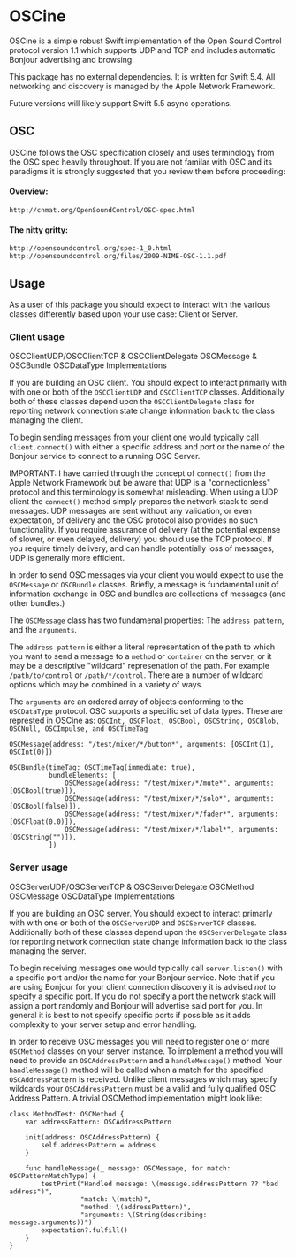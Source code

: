 # OSCine

OSCine is a simple robust Swift implementation of the Open Sound Control protocol version 1.1 which supports UDP and TCP and includes automatic Bonjour advertising and browsing. 

This package has no external dependencies. It is written for Swift 5.4. All networking and discovery is managed by the Apple Network Framework.

Future versions will likely support Swift 5.5 async operations.

## OSC

OSCine follows the OSC specification closely and uses terminology from the OSC spec heavily throughout. If you are not familar with OSC and its paradigms it is strongly suggested that you review them before proceeding: 

#### Overview:
    http://cnmat.org/OpenSoundControl/OSC-spec.html
    
#### The nitty gritty:
    http://opensoundcontrol.org/spec-1_0.html
    http://opensoundcontrol.org/files/2009-NIME-OSC-1.1.pdf

## Usage

As a user of this package you should expect to interact with the various classes differently based upon your use case: Client or Server.

### Client usage

OSCClientUDP/OSCClientTCP & OSCClientDelegate
OSCMessage & OSCBundle
OSCDataType Implementations

If you are building an OSC client. You should expect to interact primarly with with one or both of the `OSCClientUDP` and `OSCClientTCP` classes. Additionally both of these classes depend upon the `OSCClientDelegate` class for reporting network connection state change information back to the class managing the client.

To begin sending messages from your client one would typically call  `client.connect()` with either a specific address and port or the name of the Bonjour service to connect to a running OSC Server.

IMPORTANT: I have carried through the concept of `connect()` from the Apple Network Framework but be aware that UDP is a "connectionless" protocol and this terminology is somewhat misleading. When using a UDP client the `connect()` method simply prepares the network stack to send messages. UDP messages are sent without any validation, or even expectation, of delivery and the OSC protocol also provides no such functionality. If you require assurance of delivery (at the potential expense of slower, or even delayed, delivery) you should use the TCP protocol. If you require timely delivery, and can handle potentially loss of messages, UDP is generally more efficient.  

In order to send OSC messages via your client you would expect to use the `OSCMessage` or `OSCBundle` classes. Briefly, a message is fundamental unit of information exchange in OSC and bundles are collections of messages (and other bundles.)   

The `OSCMessage` class has two fundamenal properties: The `address pattern`, and the `arguments`. 

The `address pattern` is either a literal representation of the path to which you want to send a message to a `method` or `container` on the server, or it may be a descriptive "wildcard" represenation of the path.  For example `/path/to/control` or `/path/*/control`. There are a number of wildcard options which may be combined in a variety of ways.

The  `arguments` are an ordered array of objects conforming to the `OSCDataType` protocol. OSC supports a specific set of data types. These are represted in OSCine as: `OSCInt, OSCFloat, OSCBool, OSCString, OSCBlob, OSCNull, OSCImpulse, and OSCTimeTag`

```
OSCMessage(address: "/test/mixer/*/button*", arguments: [OSCInt(1), OSCInt(0)])
                          
OSCBundle(timeTag: OSCTimeTag(immediate: true),
          bundleElements: [
              OSCMessage(address: "/test/mixer/*/mute*", arguments: [OSCBool(true)]), 
              OSCMessage(address: "/test/mixer/*/solo*", arguments: [OSCBool(false)]),
              OSCMessage(address: "/test/mixer/*/fader*", arguments: [OSCFloat(0.0)]), 
              OSCMessage(address: "/test/mixer/*/label*", arguments: [OSCString("")]),
          ])
```

### Server usage

OSCServerUDP/OSCServerTCP & OSCServerDelegate
OSCMethod
OSCMessage
OSCDataType Implementations

If you are building an OSC server. You should expect to interact primarly with with one or both of the `OSCServerUDP` and `OSCServerTCP` classes. Additionally both of these classes depend upon the `OSCServerDelegate` class for reporting network connection state change information back to the class managing the server.

To begin receiving messages one would typically call  `server.listen()` with a specific port and/or the name for your Bonjour service. Note that if you are using Bonjour for your client connection discovery it is advised *not* to specify a specific port. If you do not specify a port the network stack will assign a port randomly and Bonjour will advertise said port for you. In general it is best to not specify specific ports if possible as it adds complexity to your server setup and error handling. 

In order to receive OSC messages you will need to register one or more `OSCMethod` classes on your server instance. To implement a method you will need to provide an `OSCAddressPattern` and a `handleMessage()` method. Your `handleMessage()` method will be called when a match for the specified `OSCAddressPattern` is received. Unlike client messages which may specify wildcards your `OSCAddressPattern` must be a valid and fully qualified OSC Address Pattern. A trivial OSCMethod implementation might look like:

```
class MethodTest: OSCMethod {
    var addressPattern: OSCAddressPattern
    
    init(address: OSCAddressPattern) {
        self.addressPattern = address
    }
    
    func handleMessage(_ message: OSCMessage, for match: OSCPatternMatchType) {
        testPrint("Handled message: \(message.addressPattern ?? "bad address")",
                  "match: \(match)",
                  "method: \(addressPattern)",
                  "arguments: \(String(describing: message.arguments))")
        expectation?.fulfill()
    }
}
```

